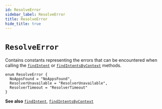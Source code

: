 ```yaml
---
id: ResolveError
sidebar_label: ResolveError
title: ResolveError
hide_title: true
---
```

# `ResolveError`
Contains constants representing the errors that can be encountered when calling the [`findIntent`](findIntent) or [`findIntentsByContext`](findIntentsByContext) methods.

```
enum ResolveError {
  NoAppsFound = "NoAppsFound",
  ResolverUnavailable = "ResolverUnavailable",
  ResolverTimeout = "ResolverTimeout"
}
```
**See also** [`findIntent`](findIntent), [`findIntentsByContext`](findIntentsByContext)